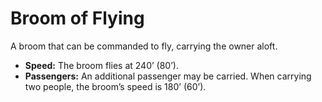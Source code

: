 # Broom of Flying

A broom that can be commanded to fly, carrying the owner aloft.

- **Speed:** The broom flies at 240’ (80’).
- **Passengers:** An additional passenger may be carried. When carrying two people, the broom’s speed is 180’ (60’).